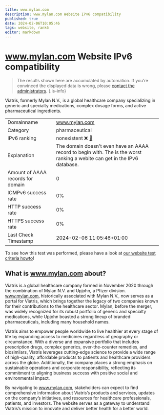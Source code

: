 ```yaml
---
title: www.mylan.com
description: www.mylan.com Website IPv6 compatibility
published: true
date: 2024-02-06T10:05:46
tags: website, rank6
editor: markdown
---
```


# www.mylan.com Website IPv6 compatibility

> The results shown here are accumulated by automation. If you're convinced the displayed data is wrong, please [contact the administrators](/howto/chat). 
{.is-info}

Viatris, formerly Mylan N.V., is a global healthcare company specializing in generic and specialty medications, complex dosage forms, and active pharmaceutical ingredients.


|   |   |
| - | - |
| Domainname | www.mylan.com
| Category | pharmaceutical |
| IPv6 ranking | nonexistent :x: [🔗](/howto/ranking) |
| Explanation | The domain doesn't even have an AAAA record to begin with. The is the worst ranking a webite can get in the IPv6 database. |
| Amount of AAAA records for domain | 0 |
| ICMPv6 success rate | 0%|
| HTTP success rate | 0% |
| HTTPS success rate | 0% |
| Last Check Timestamp | 2024-02-06 11:05:46+01:00 |

To see how this test was performed, please have a look at [our website test criteria howto](/howto/testcriteria/website)!


## What is www.mylan.com about?
Viatris is a global healthcare company formed in November 2020 through the combination of Mylan N.V. and Upjohn, a Pfizer division. www.mylan.com, historically associated with Mylan N.V., now serves as a portal for Viatris, which brings together the legacy of two companies known for their contributions to the healthcare sector. Mylan, before the merger, was widely recognized for its robust portfolio of generic and specialty medications, while Upjohn boasted a strong lineup of branded pharmaceuticals, including many household names.

Viatris aims to empower people worldwide to live healthier at every stage of life by expanding access to medicines regardless of geography or circumstance. With a diverse and expansive portfolio that includes prescription drugs, complex generics, over-the-counter remedies, and biosimilars, Viatris leverages cutting-edge science to provide a wide range of high-quality, affordable products to patients and healthcare providers across the globe. Additionally, the company places a strong emphasis on sustainable operations and corporate responsibility, reflecting its commitment to aligning business success with positive social and environmental impact.

By navigating to www.mylan.com, stakeholders can expect to find comprehensive information about Viatris’s products and services, updates on the company’s initiatives, and resources for healthcare professionals, patients, and investors. The website serves as a gateway to understand Viatris’s mission to innovate and deliver better health for a better world.


